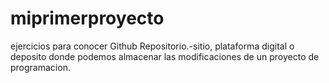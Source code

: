 # miprimerproyecto
ejercicios para conocer Github
Repositorio.-sitio, plataforma digital o deposito donde podemos almacenar las modificaciones de un proyecto de programacion.
